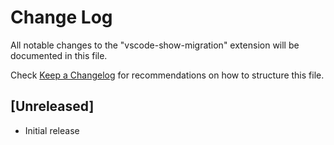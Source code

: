 # Change Log

All notable changes to the "vscode-show-migration" extension will be documented in this file.

Check [Keep a Changelog](http://keepachangelog.com/) for recommendations on how to structure this file.

## [Unreleased]

- Initial release